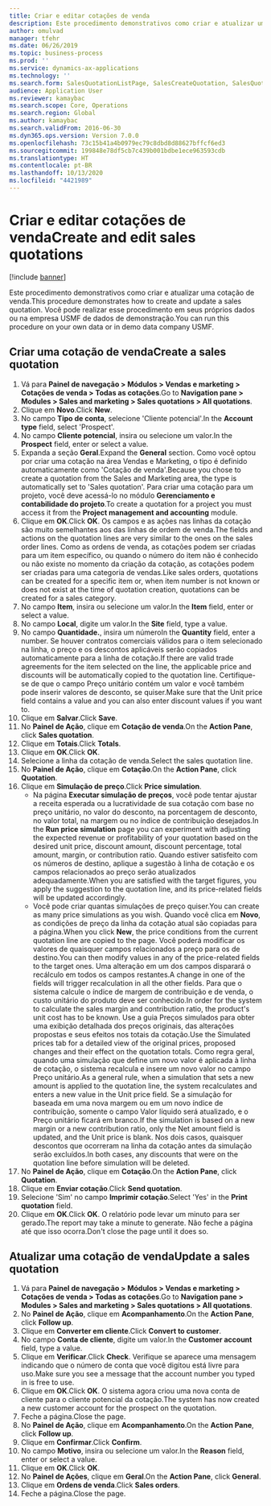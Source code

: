 ```yaml
---
title: Criar e editar cotações de venda
description: Este procedimento demonstrativos como criar e atualizar uma cotação de venda.
author: omulvad
manager: tfehr
ms.date: 06/26/2019
ms.topic: business-process
ms.prod: ''
ms.service: dynamics-ax-applications
ms.technology: ''
ms.search.form: SalesQuotationListPage, SalesCreateQuotation, SalesQuotationTable, SalesQuotationTotals, SalesQuotationPriceSimulation, SalesQuotationEditLines, SrsReportViewerForm, smmSetNumSeqIfManual, CustTable, SalesTable, CustQuotationConfirmationJournal, CustQuotationJournal, CustSalesLines, SalesQuotationCopying, SalesQuotationDeleteQuotations, SalesQuotationListPagePreviewPane, SalesQuotationTypeGroup
audience: Application User
ms.reviewer: kamaybac
ms.search.scope: Core, Operations
ms.search.region: Global
ms.author: kamaybac
ms.search.validFrom: 2016-06-30
ms.dyn365.ops.version: Version 7.0.0
ms.openlocfilehash: 73c15b41a4b0979ec79c8dbd8d88627bffcf6ed3
ms.sourcegitcommit: 199848e78df5cb7c439b001bdbe1ece963593cdb
ms.translationtype: HT
ms.contentlocale: pt-BR
ms.lasthandoff: 10/13/2020
ms.locfileid: "4421989"
---
```

# <a name="create-and-edit-sales-quotations"></a><span data-ttu-id="25339-103">Criar e editar cotações de venda</span><span class="sxs-lookup"><span data-stu-id="25339-103">Create and edit sales quotations</span></span>

[!include [banner](../../includes/banner.md)]

<span data-ttu-id="25339-104">Este procedimento demonstrativos como criar e atualizar uma cotação de venda.</span><span class="sxs-lookup"><span data-stu-id="25339-104">This procedure demonstrates how to create and update a sales quotation.</span></span> <span data-ttu-id="25339-105">Você pode realizar esse procedimento em seus próprios dados ou na empresa USMF de dados de demonstração.</span><span class="sxs-lookup"><span data-stu-id="25339-105">You can run this procedure on your own data or in demo data company USMF.</span></span>


## <a name="create-a-sales-quotation"></a><span data-ttu-id="25339-106">Criar uma cotação de venda</span><span class="sxs-lookup"><span data-stu-id="25339-106">Create a sales quotation</span></span>
1. <span data-ttu-id="25339-107">Vá para **Painel de navegação > Módulos > Vendas e marketing > Cotações de venda > Todas as cotações**.</span><span class="sxs-lookup"><span data-stu-id="25339-107">Go to **Navigation pane > Modules > Sales and marketing > Sales quotations > All quotations**.</span></span>
2. <span data-ttu-id="25339-108">Clique em **Novo**.</span><span class="sxs-lookup"><span data-stu-id="25339-108">Click **New**.</span></span>
3. <span data-ttu-id="25339-109">No campo **Tipo de conta**, selecione 'Cliente potencial'.</span><span class="sxs-lookup"><span data-stu-id="25339-109">In the **Account type** field, select 'Prospect'.</span></span>
4. <span data-ttu-id="25339-110">No campo **Cliente potencial**, insira ou selecione um valor.</span><span class="sxs-lookup"><span data-stu-id="25339-110">In the **Prospect** field, enter or select a value.</span></span>
5. <span data-ttu-id="25339-111">Expanda a seção **Geral**.</span><span class="sxs-lookup"><span data-stu-id="25339-111">Expand the **General** section.</span></span> <span data-ttu-id="25339-112">Como você optou por criar uma cotação na área Vendas e Marketing, o tipo é definido automaticamente como 'Cotação de venda'.</span><span class="sxs-lookup"><span data-stu-id="25339-112">Because you chose to create a quotation from the Sales and Marketing area, the type is automatically set to 'Sales quotation'.</span></span> <span data-ttu-id="25339-113">Para criar uma cotação para um projeto, você deve acessá-lo no módulo **Gerenciamento e contabilidade do projeto**.</span><span class="sxs-lookup"><span data-stu-id="25339-113">To create a quotation for a project you must access it from the **Project management and accounting** module.</span></span>
6. <span data-ttu-id="25339-114">Clique em **OK**.</span><span class="sxs-lookup"><span data-stu-id="25339-114">Click **OK**.</span></span> <span data-ttu-id="25339-115">Os campos e as ações nas linhas da cotação são muito semelhantes aos das linhas de ordem de venda.</span><span class="sxs-lookup"><span data-stu-id="25339-115">The fields and actions on the quotation lines are very similar to the ones on the sales order lines.</span></span>   <span data-ttu-id="25339-116">Como as ordens de venda, as cotações podem ser criadas para um item específico, ou quando o número do item não é conhecido ou não existe no momento da criação da cotação, as cotações podem ser criadas para uma categoria de vendas.</span><span class="sxs-lookup"><span data-stu-id="25339-116">Like sales orders, quotations can be created for a specific item or, when item number is not known or does not exist at the time of quotation creation, quotations can be created for a sales category.</span></span>     
7. <span data-ttu-id="25339-117">No campo **Item**, insira ou selecione um valor.</span><span class="sxs-lookup"><span data-stu-id="25339-117">In the **Item** field, enter or select a value.</span></span>
8. <span data-ttu-id="25339-118">No campo **Local**, digite um valor.</span><span class="sxs-lookup"><span data-stu-id="25339-118">In the **Site** field, type a value.</span></span>
9. <span data-ttu-id="25339-119">No campo **Quantidade.**, insira um número</span><span class="sxs-lookup"><span data-stu-id="25339-119">In the **Quantity** field, enter a number.</span></span> <span data-ttu-id="25339-120">Se houver contratos comerciais válidos para o item selecionado na linha, o preço e os descontos aplicáveis serão copiados automaticamente para a linha de cotação.</span><span class="sxs-lookup"><span data-stu-id="25339-120">If there are valid trade agreements for the item selected on the line, the applicable price and discounts will be automatically copied to the quotation line.</span></span> <span data-ttu-id="25339-121">Certifique-se de que o campo Preço unitário contém um valor e você também pode inserir valores de desconto, se quiser.</span><span class="sxs-lookup"><span data-stu-id="25339-121">Make sure that the Unit price field contains a value and you can also enter discount values if you want to.</span></span> 
10. <span data-ttu-id="25339-122">Clique em **Salvar**.</span><span class="sxs-lookup"><span data-stu-id="25339-122">Click **Save**.</span></span>
11. <span data-ttu-id="25339-123">No **Painel de Ação**, clique em **Cotação de venda**.</span><span class="sxs-lookup"><span data-stu-id="25339-123">On the **Action Pane**, click **Sales quotation**.</span></span>
12. <span data-ttu-id="25339-124">Clique em **Totais**.</span><span class="sxs-lookup"><span data-stu-id="25339-124">Click **Totals**.</span></span>
13. <span data-ttu-id="25339-125">Clique em **OK**.</span><span class="sxs-lookup"><span data-stu-id="25339-125">Click **OK**.</span></span>
14. <span data-ttu-id="25339-126">Selecione a linha da cotação de venda.</span><span class="sxs-lookup"><span data-stu-id="25339-126">Select the sales quotation line.</span></span>
15. <span data-ttu-id="25339-127">No **Painel de Ação**, clique em **Cotação**.</span><span class="sxs-lookup"><span data-stu-id="25339-127">On the **Action Pane**, click **Quotation**.</span></span>
16. <span data-ttu-id="25339-128">Clique em **Simulação de preço**.</span><span class="sxs-lookup"><span data-stu-id="25339-128">Click **Price simulation**.</span></span>
    - <span data-ttu-id="25339-129">Na página **Executar simulação de preços**, você pode tentar ajustar a receita esperada ou a lucratividade de sua cotação com base no preço unitário, no valor do desconto, na porcentagem de desconto, no valor total, na margem ou no índice de contribuição desejados.</span><span class="sxs-lookup"><span data-stu-id="25339-129">In the **Run price simulation** page you can experiment with adjusting the expected revenue or profitability of your quotation based on the desired unit price, discount amount, discount percentage, total amount, margin, or contribution ratio.</span></span> <span data-ttu-id="25339-130">Quando estiver satisfeito com os números de destino, aplique a sugestão à linha de cotação e os campos relacionados ao preço serão atualizados adequadamente.</span><span class="sxs-lookup"><span data-stu-id="25339-130">When you are satisfied with the target figures, you apply the suggestion to the quotation line, and its price-related fields will be updated accordingly.</span></span>  
    - <span data-ttu-id="25339-131">Você pode criar quantas simulações de preço quiser.</span><span class="sxs-lookup"><span data-stu-id="25339-131">You can create as many price simulations as you wish.</span></span> <span data-ttu-id="25339-132">Quando você clica em **Novo**, as condições de preço da linha da cotação atual são copiadas para a página.</span><span class="sxs-lookup"><span data-stu-id="25339-132">When you click **New**, the price conditions from the current quotation line are copied to the page.</span></span> <span data-ttu-id="25339-133">Você poderá modificar os valores de quaisquer campos relacionados a preço para os de destino.</span><span class="sxs-lookup"><span data-stu-id="25339-133">You can then modify values in any of the price-related fields to the target ones.</span></span> <span data-ttu-id="25339-134">Uma alteração em um dos campos disparará o recálculo em todos os campos restantes.</span><span class="sxs-lookup"><span data-stu-id="25339-134">A change in one of the fields will trigger recalculation in all the other fields.</span></span> <span data-ttu-id="25339-135">Para que o sistema calcule o índice de margem de contribuição e de venda, o custo unitário do produto deve ser conhecido.</span><span class="sxs-lookup"><span data-stu-id="25339-135">In order for the system to calculate the sales margin and contribution ratio, the product's unit cost has to be known.</span></span> <span data-ttu-id="25339-136">Use a guia Preços simulados para obter uma exibição detalhada dos preços originais, das alterações propostas e seus efeitos nos totais da cotação.</span><span class="sxs-lookup"><span data-stu-id="25339-136">Use the Simulated prices tab for a detailed view of the original prices, proposed changes and their effect on the quotation totals.</span></span> <span data-ttu-id="25339-137">Como regra geral, quando uma simulação que define um novo valor é aplicada à linha de cotação, o sistema recalcula e insere um novo valor no campo Preço unitário.</span><span class="sxs-lookup"><span data-stu-id="25339-137">As a general rule, when a simulation that sets a new amount is applied to the quotation line, the system recalculates and enters a new value in the Unit price field.</span></span> <span data-ttu-id="25339-138">Se a simulação for baseada em uma nova margem ou em um novo índice de contribuição, somente o campo Valor líquido será atualizado, e o Preço unitário ficará em branco.</span><span class="sxs-lookup"><span data-stu-id="25339-138">If the simulation is based on a new margin or a new contribution ratio, only the Net amount field is updated, and the Unit price is blank.</span></span> <span data-ttu-id="25339-139">Nos dois casos, quaisquer descontos que ocorreram na linha da cotação antes da simulação serão excluídos.</span><span class="sxs-lookup"><span data-stu-id="25339-139">In both cases, any discounts that were on the quotation line before simulation will be deleted.</span></span>
17. <span data-ttu-id="25339-140">No **Painel de Ação**, clique em **Cotação**.</span><span class="sxs-lookup"><span data-stu-id="25339-140">On the **Action Pane**, click **Quotation**.</span></span>
18. <span data-ttu-id="25339-141">Clique em **Enviar cotação**.</span><span class="sxs-lookup"><span data-stu-id="25339-141">Click **Send quotation**.</span></span>
19. <span data-ttu-id="25339-142">Selecione 'Sim' no campo **Imprimir cotação**.</span><span class="sxs-lookup"><span data-stu-id="25339-142">Select 'Yes' in the **Print quotation** field.</span></span>
20. <span data-ttu-id="25339-143">Clique em **OK**.</span><span class="sxs-lookup"><span data-stu-id="25339-143">Click **OK**.</span></span> <span data-ttu-id="25339-144">O relatório pode levar um minuto para ser gerado.</span><span class="sxs-lookup"><span data-stu-id="25339-144">The report may take a minute to generate.</span></span> <span data-ttu-id="25339-145">Não feche a página até que isso ocorra.</span><span class="sxs-lookup"><span data-stu-id="25339-145">Don't close the page until it does so.</span></span>

## <a name="update-a-sales-quotation"></a><span data-ttu-id="25339-146">Atualizar uma cotação de venda</span><span class="sxs-lookup"><span data-stu-id="25339-146">Update a sales quotation</span></span>
1. <span data-ttu-id="25339-147">Vá para **Painel de navegação > Módulos > Vendas e marketing > Cotações de venda > Todas as cotações**.</span><span class="sxs-lookup"><span data-stu-id="25339-147">Go to **Navigation pane > Modules > Sales and marketing > Sales quotations > All quotations**.</span></span>
2. <span data-ttu-id="25339-148">No **Painel de Ação**, clique em **Acompanhamento**.</span><span class="sxs-lookup"><span data-stu-id="25339-148">On the **Action Pane**, click **Follow up**.</span></span>
3. <span data-ttu-id="25339-149">Clique em **Converter em cliente**.</span><span class="sxs-lookup"><span data-stu-id="25339-149">Click **Convert to customer**.</span></span>
4. <span data-ttu-id="25339-150">No campo **Conta de cliente**, digite um valor.</span><span class="sxs-lookup"><span data-stu-id="25339-150">In the **Customer account** field, type a value.</span></span>
5. <span data-ttu-id="25339-151">Clique em **Verificar**.</span><span class="sxs-lookup"><span data-stu-id="25339-151">Click **Check**.</span></span> <span data-ttu-id="25339-152">Verifique se aparece uma mensagem indicando que o número de conta que você digitou está livre para uso.</span><span class="sxs-lookup"><span data-stu-id="25339-152">Make sure you see a message that the account number you typed in is free to use.</span></span>  
6. <span data-ttu-id="25339-153">Clique em **OK**.</span><span class="sxs-lookup"><span data-stu-id="25339-153">Click **OK**.</span></span> <span data-ttu-id="25339-154">O sistema agora criou uma nova conta de cliente para o cliente potencial da cotação.</span><span class="sxs-lookup"><span data-stu-id="25339-154">The system has now created a new customer account for the prospect on the quotation.</span></span>  
7. <span data-ttu-id="25339-155">Feche a página.</span><span class="sxs-lookup"><span data-stu-id="25339-155">Close the page.</span></span>
8. <span data-ttu-id="25339-156">No **Painel de Ação**, clique em **Acompanhamento**.</span><span class="sxs-lookup"><span data-stu-id="25339-156">On the **Action Pane**, click **Follow up**.</span></span>
9. <span data-ttu-id="25339-157">Clique em **Confirmar**.</span><span class="sxs-lookup"><span data-stu-id="25339-157">Click **Confirm**.</span></span>
10. <span data-ttu-id="25339-158">No campo **Motivo**, insira ou selecione um valor.</span><span class="sxs-lookup"><span data-stu-id="25339-158">In the **Reason** field, enter or select a value.</span></span>
11. <span data-ttu-id="25339-159">Clique em **OK**.</span><span class="sxs-lookup"><span data-stu-id="25339-159">Click **OK**.</span></span>
12. <span data-ttu-id="25339-160">No **Painel de Ações**, clique em **Geral**.</span><span class="sxs-lookup"><span data-stu-id="25339-160">On the **Action Pane**, click **General**.</span></span>
13. <span data-ttu-id="25339-161">Clique em **Ordens de venda**.</span><span class="sxs-lookup"><span data-stu-id="25339-161">Click **Sales orders**.</span></span>
14. <span data-ttu-id="25339-162">Feche a página.</span><span class="sxs-lookup"><span data-stu-id="25339-162">Close the page.</span></span>


